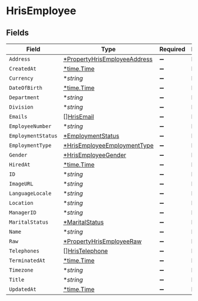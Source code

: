 # HrisEmployee


## Fields

| Field                                                                              | Type                                                                               | Required                                                                           | Description                                                                        |
| ---------------------------------------------------------------------------------- | ---------------------------------------------------------------------------------- | ---------------------------------------------------------------------------------- | ---------------------------------------------------------------------------------- |
| `Address`                                                                          | [*PropertyHrisEmployeeAddress](../../models/shared/propertyhrisemployeeaddress.md) | :heavy_minus_sign:                                                                 | N/A                                                                                |
| `CreatedAt`                                                                        | [*time.Time](https://pkg.go.dev/time#Time)                                         | :heavy_minus_sign:                                                                 | N/A                                                                                |
| `Currency`                                                                         | **string*                                                                          | :heavy_minus_sign:                                                                 | N/A                                                                                |
| `DateOfBirth`                                                                      | [*time.Time](https://pkg.go.dev/time#Time)                                         | :heavy_minus_sign:                                                                 | N/A                                                                                |
| `Department`                                                                       | **string*                                                                          | :heavy_minus_sign:                                                                 | N/A                                                                                |
| `Division`                                                                         | **string*                                                                          | :heavy_minus_sign:                                                                 | N/A                                                                                |
| `Emails`                                                                           | [][HrisEmail](../../models/shared/hrisemail.md)                                    | :heavy_minus_sign:                                                                 | N/A                                                                                |
| `EmployeeNumber`                                                                   | **string*                                                                          | :heavy_minus_sign:                                                                 | N/A                                                                                |
| `EmploymentStatus`                                                                 | [*EmploymentStatus](../../models/shared/employmentstatus.md)                       | :heavy_minus_sign:                                                                 | N/A                                                                                |
| `EmploymentType`                                                                   | [*HrisEmployeeEmploymentType](../../models/shared/hrisemployeeemploymenttype.md)   | :heavy_minus_sign:                                                                 | N/A                                                                                |
| `Gender`                                                                           | [*HrisEmployeeGender](../../models/shared/hrisemployeegender.md)                   | :heavy_minus_sign:                                                                 | N/A                                                                                |
| `HiredAt`                                                                          | [*time.Time](https://pkg.go.dev/time#Time)                                         | :heavy_minus_sign:                                                                 | N/A                                                                                |
| `ID`                                                                               | **string*                                                                          | :heavy_minus_sign:                                                                 | N/A                                                                                |
| `ImageURL`                                                                         | **string*                                                                          | :heavy_minus_sign:                                                                 | N/A                                                                                |
| `LanguageLocale`                                                                   | **string*                                                                          | :heavy_minus_sign:                                                                 | N/A                                                                                |
| `Location`                                                                         | **string*                                                                          | :heavy_minus_sign:                                                                 | N/A                                                                                |
| `ManagerID`                                                                        | **string*                                                                          | :heavy_minus_sign:                                                                 | N/A                                                                                |
| `MaritalStatus`                                                                    | [*MaritalStatus](../../models/shared/maritalstatus.md)                             | :heavy_minus_sign:                                                                 | N/A                                                                                |
| `Name`                                                                             | **string*                                                                          | :heavy_minus_sign:                                                                 | N/A                                                                                |
| `Raw`                                                                              | [*PropertyHrisEmployeeRaw](../../models/shared/propertyhrisemployeeraw.md)         | :heavy_minus_sign:                                                                 | N/A                                                                                |
| `Telephones`                                                                       | [][HrisTelephone](../../models/shared/hristelephone.md)                            | :heavy_minus_sign:                                                                 | N/A                                                                                |
| `TerminatedAt`                                                                     | [*time.Time](https://pkg.go.dev/time#Time)                                         | :heavy_minus_sign:                                                                 | N/A                                                                                |
| `Timezone`                                                                         | **string*                                                                          | :heavy_minus_sign:                                                                 | N/A                                                                                |
| `Title`                                                                            | **string*                                                                          | :heavy_minus_sign:                                                                 | N/A                                                                                |
| `UpdatedAt`                                                                        | [*time.Time](https://pkg.go.dev/time#Time)                                         | :heavy_minus_sign:                                                                 | N/A                                                                                |